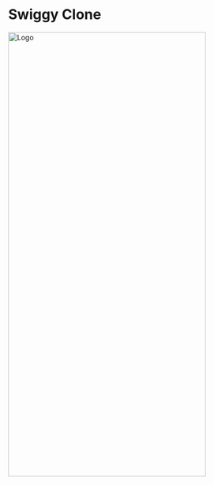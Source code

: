 # Swiggy Clone
<img src="https://mohammedshamseerpvofficial.github.io/host-images/image/swgy_home1.jpeg" alt="Logo" width="400" height="900">

